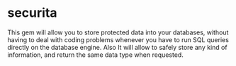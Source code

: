 securita
========

This gem will allow you to store protected data into your databases, without having to deal with coding problems whenever you have to run SQL queries directly on the database engine. Also It will allow to safely store any kind of information, and return the same data type when requested.
